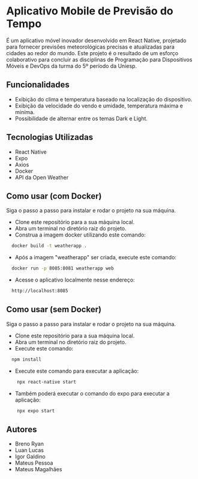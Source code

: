 
# Aplicativo Mobile de Previsão do Tempo

É um aplicativo móvel inovador desenvolvido em React Native, projetado para fornecer previsões meteorológicas precisas e atualizadas para cidades ao redor do mundo. Este projeto é o resultado de um esforço colaborativo para concluir as disciplinas de Programação para Dispositivos Móveis e DevOps da turma do 5º período da Uniesp.


## Funcionalidades

- Exibição do clima e temperatura baseado na localização do dispositivo.
- Exibição da velocidade do vendo e umidade, temperatura máxima e miníma.
- Possibilidade de alternar entre os temas Dark e Light.


## Tecnologias Utilizadas

- React Native
- Expo
- Axios
- Docker
- API da Open Weather
## Como usar (com Docker)

Siga o passo a passo para instalar e rodar o projeto na sua máquina.

- Clone este repositório para a sua máquina local.
- Abra um terminal no diretório raiz do projeto.
- Construa a imagem docker utilizando este comando:

```bash
  docker build -t weatherapp .
```
- Após a imagem "weatherapp" ser criada, execute este comando:

```bash
  docker run -p 8085:8081 weatherapp web
```

- Acesse o aplicativo localmente nesse endereço:

```bash
  http://localhost:8085
```
## Como usar (sem Docker)

Siga o passo a passo para instalar e rodar o projeto na sua máquina.

- Clone este repositório para a sua máquina local.
- Abra um terminal no diretório raiz do projeto.
- Execute este comando:

```bash
  npm install
```

- Execute este comando para executar a aplicação:

```bash
    npx react-native start
```

- Também poderá executar o comando do expo para executar a aplicação:

```bash
    npx expo start
```
## Autores

- Breno Ryan
- Luan Lucas
- Igor Galdino
- Mateus Pessoa
- Mateus Magalhães
